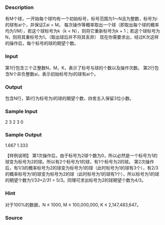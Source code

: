 
### Description
有M个球，一开始每个球均有一个初始标号，标号范围为1～N且为整数，标号为i的球有ai个，并保证Σai = M。
每次操作等概率取出一个球（即取出每个球的概率均为1/M），若这个球标号为k（k < N），则将它重新标号为k + 1；若这个球标号为N，则将其重标号为1。（取出球后并不将其丢弃）
现在你需要求出，经过K次这样的操作后，每个标号的球的期望个数。

### Input
第1行包含三个正整数N，M，K，表示了标号与球的个数以及操作次数。
第2行包含N个非负整数ai，表示初始标号为i的球有ai个。

### Output
包含N行，第i行为标号为i的球的期望个数，四舍五入保留3位小数。

### Sample Input
2 3 2
3 0
### Sample Output
1.667
1.333

【样例说明】
第1次操作后，由于标号为2球个数为0，所以必然是一个标号为1的球变为标号为2的球。所以有2个标号为1的球，有1个标号为2的球。
第2次操作后，有1/3的概率标号为2的球变为标号为1的球（此时标号为1的球有3个），有2/3的概率标号为1的球变为标号为2的球（此时标号为1的球有1个），所以标号为1的球的期望个数为1/3*3+2/3*1 = 5/3。同理可求出标号为2的球期望个数为4/3。

### Hint
对于100%的数据，N ≤ 1000, M ≤ 100,000,000, K ≤ 2,147,483,647。

### Source
